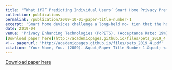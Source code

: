 ```yaml
---
title: "“What if?” Predicting Individual Users’ Smart Home Privacy Preferences and Their Changes."
collection: publications
permalink: /publication/2009-10-01-paper-title-number-1
excerpt: 'Smart home devices challenge a long-held no- tion that the home is a private and protected place. With this in mind, many developers market their prod- ucts with a focus on privacy in order to gain user trust, yet privacy tensions arise with the growing adoption of these devices and the risk of inappropriate data prac- tices in the smart home (e.g., secondary use of collected data). Therefore, it is important for developers to con- sider individual user preferences and how they would change under varying circumstances, in order to iden- tify actionable steps towards developing user trust and exercising privacy-preserving data practices. To help achieve this, we present the design and evaluation of machine learning models that predict (1) personalized allow/deny decisions for different information flows in- volving various attributes, purposes, and devices (AUC .868), (2) what circumstances may change original de- cisions (AUC .899), and (3) how much (US dollars) one may be willing to pay or receive in exchange for smart home privacy (RMSE 12.459). We show how developers can use our models to derive actionable steps toward privacy-preserving data practices in the smart home.'
date: 2019-04
venue: 'Privacy Enhancing Technologies (PoPETS). (Acceptance Rate: 19%)'
[Download paper here](http://academicpages.github.io/files/pets_2019_4.pdf)
<!-- paperurl: 'http://academicpages.github.io/files/pets_2019_4.pdf'
citation: 'Your Name, You. (2009). &quot;Paper Title Number 1.&quot; <i>Journal 1</i>. 1(1).' -->
---
```


[Download paper here](http://academicpages.github.io/files/pets_2019_4.pdf)

<!-- Recommended citation: Your Name, You. (2009). "Paper Title Number 1." <i>Journal 1</i>. 1(1). -->